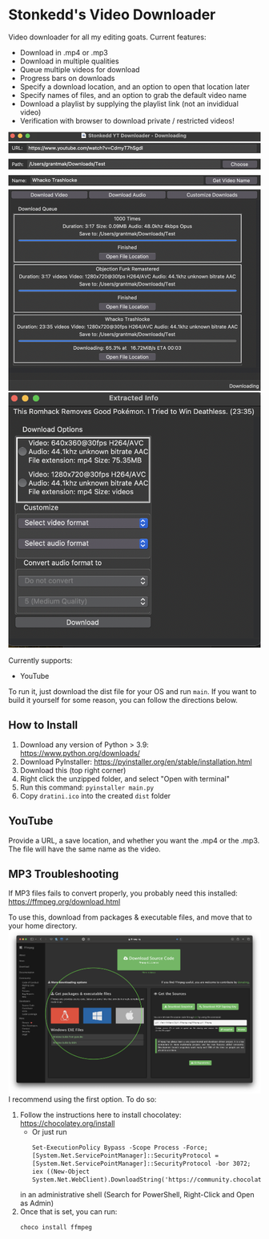 # Stonkedd's Video Downloader
Video downloader for all my editing goats. Current features:
- Download in .mp4 or .mp3
- Download in multiple qualities  
- Queue multiple videos for download
- Progress bars on downloads
- Specify a download location, and an option to open that location later
- Specify names of files, and an option to grab the default video name
- Download a playlist by supplying the playlist link (not an invididual video)
- Verification with browser to download private / restricted videos!

![](./homepage.png)
![](./options.png)


Currently supports:
- YouTube

To run it, just download the dist file for your OS and run `main`. If you want to build it yourself for some reason, you can follow the directions below.

## How to Install
1. Download any version of Python > 3.9: https://www.python.org/downloads/
2. Download PyInstaller: https://pyinstaller.org/en/stable/installation.html
3. Download this (top right corner)
4. Right click the unzipped folder, and select "Open with terminal"
5. Run this command: ```pyinstaller main.py```
6. Copy ```dratini.ico``` into the created ```dist``` folder

## YouTube
Provide a URL, a save location, and whether you want the .mp4 or the .mp3. The file will have the same name as the video.

## MP3 Troubleshooting
If MP3 files fails to convert properly, you probably need this installed: https://ffmpeg.org/download.html

To use this, download from packages & executable files, and move that to your home directory.
![](./ffmpeg.png)
I recommend using the first option. To do so:
1. Follow the instructions here to install chocolatey: https://chocolatey.org/install 
    - Or just run 
        ```
        Set-ExecutionPolicy Bypass -Scope Process -Force; [System.Net.ServicePointManager]::SecurityProtocol = [System.Net.ServicePointManager]::SecurityProtocol -bor 3072; iex ((New-Object System.Net.WebClient).DownloadString('https://community.chocolatey.org/install.ps1'))
        ```
    in an administrative shell (Search for PowerShell, Right-Click and Open as Admin)
2. Once that is set, you can run:
    ```
    choco install ffmpeg
    ```
